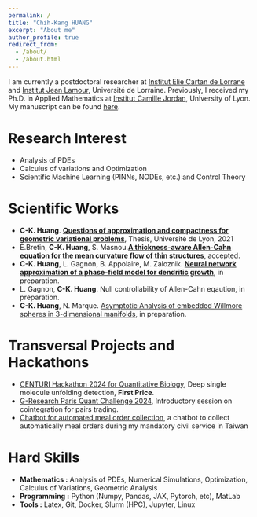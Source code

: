 ```yaml
---
permalink: /
title: "Chih-Kang HUANG"
excerpt: "About me"
author_profile: true
redirect_from: 
  - /about/
  - /about.html
---
```


I am currently a postdoctoral researcher at [Institut Elie Cartan de Lorrane](https://iecl.univ-lorraine.fr) and [Institut Jean Lamour](https://ijl.univ-lorraine.fr), Université de Lorraine. Previously, I received my Ph.D. in Applied Mathematics at [Institut Camille Jordan](https://math.univ-lyon1.fr/icj/), University of Lyon. My manuscript can be found [here](https://theses.hal.science/tel-03584255). 

<!--I finished my mandatory military and civil service in July 2023. I am currently open to research-driven positions in Data Science/Machine Learning or Quantitative Research.-->


Research Interest
======
* Analysis of PDEs
* Calculus of variations and Optimization
* Scientific Machine Learning (PINNs, NODEs, etc.) and Control Theory


Scientific Works
======
* **C-K. Huang**. [**Questions of approximation and compactness for geometric variational problems**](https://theses.hal.science/tel-03584255), Thesis, Université de Lyon, 2021
* E.Bretin, **C-K. Huang**, S. Masnou.[**A thickness-aware Allen-Cahn equation for the mean curvature flow of thin structures**](https://arxiv.org/abs/2310.10272), accepted.
* **C-K. Huang**, L. Gagnon, B. Appolaire, M. Zaloznik. [**Neural network approximation of a phase-field model for dendritic growth**](), in preparation.
* L. Gagnon, **C-K. Huang**. Null controllability of Allen-Cahn eqaution, in preparation.
* **C-K. Huang**, N. Marque. [Asymptotic Analysis of embedded Willmore spheres in 3-dimensional manifolds](https://arxiv.org/abs/1710.08732), in preparation.

Transversal Projects and Hackathons
======
* [CENTURI Hackathon 2024 for Quantitative Biology](https://github.com/CENTURI-Hackathon-2024), Deep single molecule unfolding detection, **First Price**. 
* [G-Research Paris Quant Challenge 2024](https://www.gresearch.com/events/paris-quant-challenge/), Introductory session on cointegration for pairs trading.
* [Chatbot for automated meal order collection](https://github.com/CheesyPicodon/nca-linebot), a chatbot to collect automatically meal orders during my mandatory civil service in Taiwan
<!--* [Physic-Informed Neural Networks to solve PDEs](/portfolio/portfolio-2)-->
<!--* [How to determinate if two real estates correspond to the same](/portfolio/portfolio-1)-->

Hard Skills
======
* **Mathematics :** Analysis of PDEs, Numerical Simulations, Optimization, Calculus of Variations, Geometric Analysis 
* **Programming :** Python (Numpy, Pandas, JAX, Pytorch, etc), MatLab
* **Tools :** Latex, Git, Docker, Slurm (HPC), Jupyter, Linux




<!-- * **OS :** Linux, Windows, macOS   -->


<!-- Like many other Jekyll-based GitHub Pages templates, academicpages makes you separate the website's content from its form. The content & metadata of your website are in structured markdown files, while various other files constitute the theme, specifying how to transform that content & metadata into HTML pages. You keep these various markdown (.md), YAML (.yml), HTML, and CSS files in a public GitHub repository. Each time you commit and push an update to the repository, the [GitHub pages](https://pages.github.com/) service creates static HTML pages based on these files, which are hosted on GitHub's servers free of charge. -->

<!-- Many of the features of dynamic content management systems (like Wordpress) can be achieved in this fashion, using a fraction of the computational resources and with far less vulnerability to hacking and DDoSing. You can also modify the theme to your heart's content without touching the content of your site. If you get to a point where you've broken something in Jekyll/HTML/CSS beyond repair, your markdown files describing your talks, publications, etc. are safe. You can rollback the changes or even delete the repository and start over -- just be sure to save the markdown files! Finally, you can also write scripts that process the structured data on the site, such as [this one](https://github.com/academicpages/academicpages.github.io/blob/master/talkmap.ipynb) that analyzes metadata in pages about talks to display [a map of every location you've given a talk](https://academicpages.github.io/talkmap.html). -->

<!-- Getting started -->
<!-- ====== -->
<!-- 1. Upload any files (like PDFs, .zip files, etc.) to the files/ directory. They will appear at https://[your GitHub username].github.io/files/example.pdf.   -->
<!-- 1. Check status by going to the repository settings, in the "GitHub pages" section -->
<!---->
<!-- Site-wide configuration -->
<!-- ------ -->
<!-- The main configuration file for the site is in the base directory in [_config.yml](https://github.com/academicpages/academicpages.github.io/blob/master/_config.yml), which defines the content in the sidebars and other site-wide features. You will need to replace the default variables with ones about yourself and your site's github repository. The configuration file for the top menu is in [_data/navigation.yml](https://github.com/academicpages/academicpages.github.io/blob/master/_data/navigation.yml). For example, if you don't have a portfolio or blog posts, you can remove those items from that navigation.yml file to remove them from the header.  -->
<!---->
<!-- Create content & metadata -->
<!-- ------ -->
<!-- For site content, there is one markdown file for each type of content, which are stored in directories like _publications, _talks, _posts, _teaching, or _pages. For example, each talk is a markdown file in the [_talks directory](https://github.com/academicpages/academicpages.github.io/tree/master/_talks). At the top of each markdown file is structured data in YAML about the talk, which the theme will parse to do lots of cool stuff. The same structured data about a talk is used to generate the list of talks on the [Talks page](https://academicpages.github.io/talks), each [individual page](https://academicpages.github.io/talks/2012-03-01-talk-1) for specific talks, the talks section for the [CV page](https://academicpages.github.io/cv), and the [map of places you've given a talk](https://academicpages.github.io/talkmap.html) (if you run this [python file](https://github.com/academicpages/academicpages.github.io/blob/master/talkmap.py) or [Jupyter notebook](https://github.com/academicpages/academicpages.github.io/blob/master/talkmap.ipynb), which creates the HTML for the map based on the contents of the _talks directory). -->
<!---->
<!-- **Markdown generator** -->
<!---->
<!-- I have also created [a set of Jupyter notebooks](https://github.com/academicpages/academicpages.github.io/tree/master/markdown_generator -->
<!-- ) that converts a CSV containing structured data about talks or presentations into individual markdown files that will be properly formatted for the academicpages template. The sample CSVs in that directory are the ones I used to create my own personal website at stuartgeiger.com. My usual workflow is that I keep a spreadsheet of my publications and talks, then run the code in these notebooks to generate the markdown files, then commit and push them to the GitHub repository. -->

<!-- How to edit your site's GitHub repository -->
<!-- ------ -->
<!-- Many people use a git client to create files on their local computer and then push them to GitHub's servers. If you are not familiar with git, you can directly edit these configuration and markdown files directly in the github.com interface. Navigate to a file (like [this one](https://github.com/academicpages/academicpages.github.io/blob/master/_talks/2012-03-01-talk-1.md) and click the pencil icon in the top right of the content preview (to the right of the "Raw | Blame | History" buttons). You can delete a file by clicking the trashcan icon to the right of the pencil icon. You can also create new files or upload files by navigating to a directory and clicking the "Create new file" or "Upload files" buttons.  -->
<!---->
<!-- Example: editing a markdown file for a talk -->
<!-- ![Editing a markdown file for a talk](/images/editing-talk.png) -->
<!---->
<!-- For more info -->
<!-- ------ -->
<!-- More info about configuring academicpages can be found in [the guide](https://academicpages.github.io/markdown/). The [guides for the Minimal Mistakes theme](https://mmistakes.github.io/minimal-mistakes/docs/configuration/) (which this theme was forked from) might also be helpful. -->
